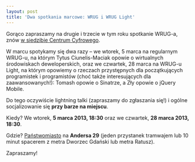 ```yaml
---
layout: post
title: 'Dwa spotkania marcowe: WRUG i WRUG Light'
---
```


Gorąco zapraszamy na drugie i trzecie w tym roku spotkanie WRUG-a,
znów [w siedzibie Centrum Cyfrowego](http://panstwomiasto.pl).

W marcu spotykamy się dwa razy – we wtorek, 5 marca na
regularnym WRUG-u, na którym Tytus Ciunelis-Maciak opowie
o wirtualnych środowiskach deweloperskich, oraz we czwartek,
28 marca na WRUG-u Light, na którym opowiemy o rzeczach
przystępnych dla początkujących programistek i programistów
(choć także interesujących dla zaawansowanych!): Tomash
opowie o Sinatrze, a Zły opowie o jQuery Mobile.

Do tego oczywiście lightning talki (zapraszamy do zgłaszania
się!) i ogólne socjalizowanie się **przy barze na miejscu**.

Kiedy? We wtorek, **5 marca 2013, 18:30**
oraz we czwartek, **28 marca 2013, 18:30**.

Gdzie? [Państwomiasto](http://panstwomiasto.pl) na
**Andersa 29** (jeden przystanek tramwajem lub 10
minut spacerem z metra Dworzec Gdański lub metra Ratusz).

Zapraszamy!
